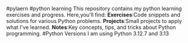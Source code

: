 #pylaern
#python learning
This repository contains my python learning exercises and progress.
Here,you'll find:
**Exercises**:Code snippets and solutions for various Python problems.
**Projects**:Small projects to apply what I've learned.
**Notes**:Key concepts, tips, and tricks about Python programming.
#Python Versions
I am using Python 3.12.7 and 3.13
